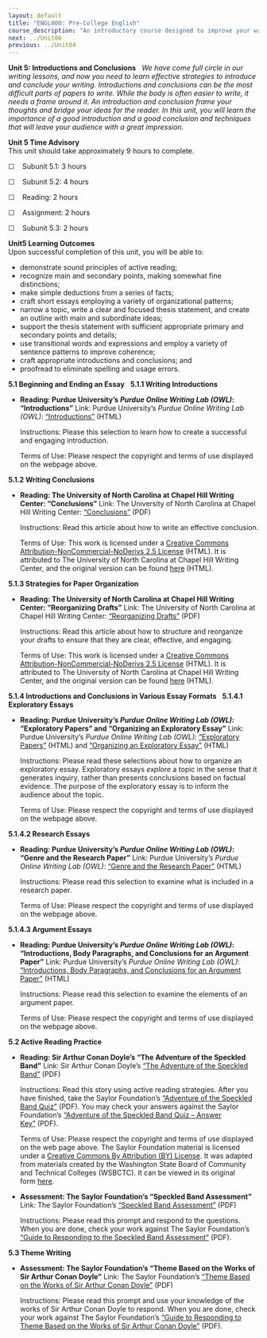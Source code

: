 ```yaml
---
layout: default
title: "ENGL000: Pre-College English"
course_description: "An introductory course designed to improve your writing ability through the use of active reading and an understanding of the core components of effective writing."
next: ../Unit06
previous: ../Unit04
---
```

**Unit 5: Introductions and Conclusions** <span id="5"></span> 
*We have come full circle in our writing lessons, and now you need to
learn effective strategies to introduce and conclude your writing.
Introductions and conclusions can be the most difficult parts of papers
to write. While the body is often easier to write, it needs a frame
around it. An introduction and conclusion frame your thoughts and bridge
your ideas for the reader. In this unit, you will learn the importance
of a good introduction and a good conclusion and techniques that will
leave your audience with a great impression.*

**Unit 5 Time Advisory**  
This unit should take approximately 9 hours to complete.  
  
 ☐    Subunit 5.1: 3 hours  
  
 ☐    Subunit 5.2: 4 hours

  
 ☐    Reading: 2 hours  
  
 ☐    Assignment: 2 hours

  
 ☐    Subunit 5.3: 2 hours

**Unit5 Learning Outcomes**  
Upon successful completion of this unit, you will be able to:
-   demonstrate sound principles of active reading;
-   recognize main and secondary points, making somewhat fine
    distinctions;
-   make simple deductions from a series of facts;
-   craft short essays employing a variety of organizational patterns;
-   narrow a topic, write a clear and focused thesis statement, and
    create an outline with main and subordinate ideas;
-   support the thesis statement with sufficient appropriate primary and
    secondary points and details;
-   use transitional words and expressions and employ a variety of
    sentence patterns to improve coherence;
-   craft appropriate introductions and conclusions; and
-   proofread to eliminate spelling and usage errors.

**5.1 Beginning and Ending an Essay** <span id="5.1"></span> 
**5.1.1 Writing Introductions** <span id="5.1.1"></span> 
-   **Reading: Purdue University’s *Purdue Online Writing Lab (OWL)*:
    “Introductions”**
    Link: Purdue University’s *Purdue Online Writing Lab* *(OWL)*:
    [“Introductions”](http://owl.english.purdue.edu/engagement/index.php?category_id=2&sub_category_id=2&article_id=58) (HTML)  
      
     Instructions: Please this selection to learn how to create a
    successful and engaging introduction.  
      
     Terms of Use: Please respect the copyright and terms of use
    displayed on the webpage above.

**5.1.2 Writing Conclusions** <span id="5.1.2"></span> 
-   **Reading: The University of North Carolina at Chapel Hill Writing
    Center: “Conclusions”**
    Link: The University of North Carolina at Chapel Hill Writing
    Center:
    [“Conclusions”](http://www.saylor.org/site/wp-content/uploads/2012/06/ENGL000_Unit-5.1.2_Conclusions.pdf)
    (PDF)  
      
     Instructions: Read this article about how to write an effective
    conclusion.  
      
     Terms of Use: This work is licensed under a [Creative Commons
    Attribution-NonCommercial-NoDerivs 2.5
    License](http://creativecommons.org/licenses/by-nc-nd/2.5/) (HTML).
    It is attributed to The University of North Carolina at Chapel Hill
    Writing Center, and the original version can be
    found [here](http://writingcenter.unc.edu/handouts/conclusions/) (HTML).

**5.1.3 Strategies for Paper Organization** <span id="5.1.3"></span> 
-   **Reading: The University of North Carolina at Chapel Hill Writing
    Center: “Reorganizing Drafts”**
    Link: The University of North Carolina at Chapel Hill Writing
    Center: [“Reorganizing
    Drafts”](http://writingcenter.unc.edu/handouts/reorganizing-drafts/)
    (PDF)  
      
     Instructions: Read this article about how to structure and
    reorganize your drafts to ensure that they are clear, effective, and
    engaging.  
      
     Terms of Use: This work is licensed under a [Creative Commons
    Attribution-NonCommercial-NoDerivs 2.5
    License](http://creativecommons.org/licenses/by-nc-nd/2.5/) (HTML).
    It is attributed to The University of North Carolina at Chapel Hill
    Writing Center, and the original version can be
    found [here](http://writingcenter.unc.edu/handouts/reorganizing-drafts/) (HTML).

**5.1.4 Introductions and Conclusions in Various Essay Formats** <span
id="5.1.4"></span> 
**5.1.4.1 Exploratory Essays** <span id="5.1.4.1"></span> 
-   **Reading: Purdue University’s *Purdue Online Writing Lab (OWL)*:
    “Exploratory Papers” and “Organizing an Exploratory Essay”**
    Link: Purdue University’s *Purdue Online Writing Lab* *(OWL)*:
    [“Exploratory
    Papers”](http://owl.english.purdue.edu/owl/resource/728/1/) (HTML)
    and [“Organizing an Exploratory
    Essay”](http://owl.english.purdue.edu/owl/resource/728/2/) (HTML)  
      
     Instructions: Please read these selections about how to organize an
    exploratory essay. Exploratory essays *explore* a topic in the sense
    that it generates inquiry, rather than presents conclusions based on
    factual evidence. The purpose of the exploratory essay is to inform
    the audience about the topic.  
      
     Terms of Use: Please respect the copyright and terms of use
    displayed on the webpage above.

**5.1.4.2 Research Essays** <span id="5.1.4.2"></span> 
-   **Reading: Purdue University’s *Purdue Online Writing Lab (OWL)*:
    “Genre and the Research Paper”**
    Link: Purdue University’s *Purdue Online Writing Lab* *(OWL)*:
    [“Genre and the Research
    Paper”](http://owl.english.purdue.edu/owl/resource/658/02/) (HTML)  
      
     Instructions: Please read this selection to examine what is
    included in a research paper.  
      
     Terms of Use: Please respect the copyright and terms of use
    displayed on the webpage above.

**5.1.4.3 Argument Essays** <span id="5.1.4.3"></span> 
-   **Reading: Purdue University’s *Purdue Online Writing Lab (OWL)*:
    “Introductions, Body Paragraphs, and Conclusions for an Argument
    Paper”**
    Link: Purdue University’s *Purdue Online Writing Lab* *(OWL)*:
    [“Introductions, Body Paragraphs, and Conclusions for an Argument
    Paper”](http://owl.english.purdue.edu/owl/resource/724/1/) (HTML)  
      
     Instructions: Please read this selection to examine the elements of
    an argument paper.  
      
     Terms of Use: Please respect the copyright and terms of use
    displayed on the webpage above.

**5.2 Active Reading Practice** <span id="5.2"></span> 
-   **Reading: Sir Arthur Conan Doyle’s “The Adventure of the Speckled
    Band”**
    Link: Sir Arthur Conan Doyle’s [“The Adventure of the Speckled
    Band”](http://www.saylor.org/site/wp-content/uploads/2012/04/engl000-5.2-the-adventure-of-the-speckled-band.pdf) (PDF)  
      
     Instructions: Read this story using active reading strategies.
    After you have finished, take the Saylor Foundation’s [“Adventure of
    the Speckled Band
    Quiz”](http://www.saylor.org/site/wp-content/uploads/2012/09/ENGL000-5.2-the-adventure-of-the-speckle-band-quiz-FINAL.pdf)
    (PDF). You may check your answers against the Saylor Foundation’s
    [“Adventure of the Speckled Band Quiz – Answer
    Key”](http://www.saylor.org/site/wp-content/uploads/2012/09/ENGL000-5.2-the-adventure-of-the-speckled-band-quiz-answers-FINAL.pdf) (PDF).  
      
     Terms of Use: Please respect the copyright and terms of use
    displayed on the web page above. The Saylor Foundation material is
    licensed under a [Creative Commons By Attribution (BY)
    License](http://creativecommons.org/licenses/by/3.0/). It was
    adapted from materials created by the Washington State Board of
    Community and Technical Colleges (WSBCTC). It can be viewed in
    its original
    form [here](https://sites.google.com/a/sbctc.edu/opencourselibrary/courses/phase-1-courses).

-   **Assessment: The Saylor Foundation’s “Speckled Band Assessment”**
    Link: The Saylor Foundation’s [“Speckled Band
    Assessment”](http://www.saylor.org/site/wp-content/uploads/2012/06/ENGL000-Subunit-5.2-The-Speckled-Band-Assessment-FINAL.pdf) (PDF)  
      
     Instructions: Please read this prompt and respond to the questions.
    When you are done, check your work against The Saylor Foundation’s
    [“Guide to Responding to the Speckled Band
    Assessment”](http://www.saylor.org/site/wp-content/uploads/2012/06/ENGL000-Guide-to-Responding-to-Assignments-Final.pdf) (PDF).

**5.3 Theme Writing** <span id="5.3"></span> 
-   **Assessment: The Saylor Foundation’s “Theme Based on the Works of
    Sir Arthur Conan Doyle”**
    Link: The Saylor Foundation’s [“Theme Based on the Works of Sir
    Arthur Conan
    Doyle”](http://www.saylor.org/site/wp-content/uploads/2012/04/ENGL000-Subunit-5.3-Theme-Based-on-the-Works-of-Sir-Arthur-Conan-Doyle.pdf)
    (PDF)  
      
     Instructions: Please read this prompt and use your knowledge of the
    works of Sir Arthur Conan Doyle to respond. When you are done, check
    your work against The Saylor Foundation’s [“Guide to Responding to
    Theme Based on the Works of Sir Arthur Conan
    Doyle”](http://www.saylor.org/site/wp-content/uploads/2012/04/ENGL000-Subunit-5.3-Guide-to-Responding-to-the-Theme-Based-on-the-Works-of-Sir-Arthur-Conan-Doyle.pdf)
    (PDF).


